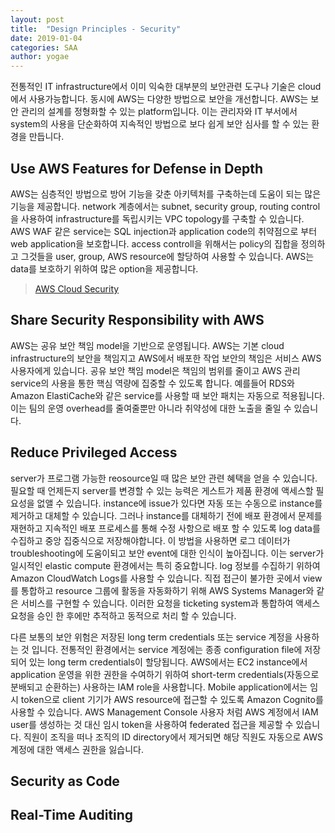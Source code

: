 ```yaml
---
layout: post
title:  "Design Principles - Security"
date: 2019-01-04
categories: SAA
author: yogae
---
```


전통적인 IT infrastructure에서 이미 익숙한 대부분의 보안관련 도구나 기술은 cloud에서 사용가능합니다. 동시에 AWS는 다양한 방법으로 보안을 개선합니다. AWS는 보안 관리의 설계를 정형화할 수 있는 platform입니다. 이는 관리자와 IT 부서에서 system의 사용을 단순화하여 지속적인 방법으로 보다 쉽게 보안 심사를 할 수 있는 환경을 만듭니다.

## Use AWS Features for Defense in Depth

AWS는 심층적인 방법으로 방어 기능을 갖춘 아키텍처를 구축하는데 도움이 되는 많은 기능을 제공합니다. network 계층에서는 subnet, security group, routing control을 사용하여 infrastructure를 독립시키는 VPC topology를 구축할 수 있습니다. AWS WAF 같은 service는 SQL injection과 application code의 취약점으로 부터 web application을 보호합니다. access controll을 위해서는 policy의 집합을 정의하고 그것들을 user, group, AWS resource에 할당하여 사용할 수 있습니다. AWS는 data를 보호하기 위하여 많은 option을 제공합니다.

> [AWS Cloud Security](https://aws.amazon.com/ko/security/)

## Share Security Responsibility with AWS

AWS는 공유 보안 책임 model을 기반으로 운영됩니다. AWS는 기본 cloud infrastructure의 보안을 책임지고 AWS에서 배포한 작업 보안의 책임은 서비스 AWS 사용자에게 있습니다. 공유 보안 책임 model은 책임의 범위를 줄이고 AWS 관리 service의 사용을 통한 핵심 역량에 집중할 수 있도록 합니다. 예를들어 RDS와 Amazon ElastiCache와 같은 service를 사용할 때 보안 패치는 자동으로 적용됩니다. 이는 팀의 운영 overhead를 줄여줄뿐만 아니라 취약성에 대한 노출을 줄일 수 있습니다.

## Reduce Privileged Access

server가 프로그램 가능한 reosource일 때 많은 보안 관련 혜택을 얻을 수 있습니다. 필요할 때 언제든지 server를 변경할 수 있는 능력은 게스트가 제품 환경에 액세스할 필요성을 없앨 수 있습니다. instance에 issue가 있다면 자동 또는 수동으로 instance를 제거하고 대체할 수 있습니다. 그러나 instance를 대체하기 전에 배포 환경에서 문제를 재현하고 지속적인 배포 프로세스를 통해 수정 사항으로 배포 할 수 있도록 log data를 수집하고 중앙 집중식으로 저장해야합니다. 이 방법을 사용하면 로그 데이터가 troubleshooting에 도움이되고 보안 event에 대한 인식이 높아집니다. 이는 server가 일시적인 elastic compute 환경에서는 특히 중요합니다. log 정보를 수집하기 위하여 Amazon CloudWatch Logs를 사용할 수 있습니다. 직접 접근이 불가한 곳에서 view를 통합하고 resource 그룹에 활동을 자동화하기 위해 AWS Systems Manager와 같은 서비스를 구현할 수 있습니다. 이러한 요청을 ticketing system과 통합하여 액세스 요청을 승인 한 후에만 추적하고 동적으로 처리 할 수 있습니다.

다른 보통의 보안 위험은 저장된 long term credentials 또는 service 계정을 사용하는 것 입니다. 전통적인 환경에서는 service 계정에는 종종 configuration file에 저장되어 있는 long term credentials이 할당됩니다. AWS에서는 EC2 instance에서 application 운영을 위한 권한을 수여하기 위하여 short-term credentials(자동으로 분배되고 순환하는) 사용하는 IAM role을 사용합니다. Mobile application에서는   임시 token으로 client 기기가 AWS resource에 접근할 수 있도록 Amazon Cognito를 사용할 수 있습니다. AWS Management Console 사용자 처럼 AWS 계정에서 IAM user를 생성하는 것 대신 임시 token을 사용하여 federated 접근을 제공할 수 있습니다. 직원이 조직을 떠나 조직의 ID directory에서 제거되면 해당 직원도 자동으로 AWS 계정에 대한 액세스 권한을 잃습니다.

## Security as Code

## Real-Time Auditing